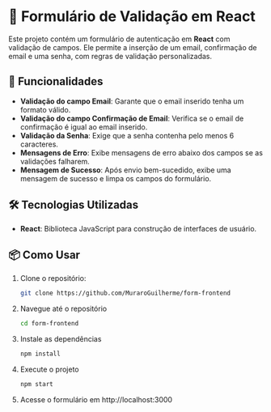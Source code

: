 # 📝 Formulário de Validação em React

Este projeto contém um formulário de autenticação em **React** com validação de campos. Ele permite a inserção de um email, confirmação de email e uma senha, com regras de validação personalizadas.

## 🚀 Funcionalidades

- **Validação do campo Email**: Garante que o email inserido tenha um formato válido.
- **Validação do campo Confirmação de Email**: Verifica se o email de confirmação é igual ao email inserido.
- **Validação da Senha**: Exige que a senha contenha pelo menos 6 caracteres.
- **Mensagens de Erro**: Exibe mensagens de erro abaixo dos campos se as validações falharem.
- **Mensagem de Sucesso**: Após envio bem-sucedido, exibe uma mensagem de sucesso e limpa os campos do formulário.

## 🛠 Tecnologias Utilizadas

- **React**: Biblioteca JavaScript para construção de interfaces de usuário.

## 📦 Como Usar

1. Clone o repositório:
   
   ```bash
   git clone https://github.com/MuraroGuilherme/form-frontend
   ```
   
2. Navegue até o repositório
   
   ```bash
   cd form-frontend
   ```

3. Instale as dependências
   
   ```bash
   npm install
   ```

4. Execute o projeto
   
   ```bash
   npm start
   ```

5. Acesse o formulário em http://localhost:3000
   
